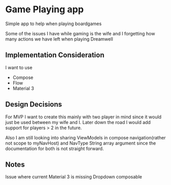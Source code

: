 # Game Playing app

Simple app to help when playing boardgames

Some of the issues I have while gaming is the wife and I forgetting how many actions we have left when playing Dreamwell

## Implementation Consideration

I want to use 
- Compose 
- Flow
- Material 3

## Design Decisions

For MVP I want to create this mainly with two player in mind since it would just be used between my wife and I. Later down the road I would add support for players > 2 in the future.

Also I am still looking into sharing ViewModels in compose navigation(rather not scope to myNavHost) and NavType String array argument since the documentation for both is not straight forward.

## Notes

Issue where current Material 3 is missing Dropdown composable
